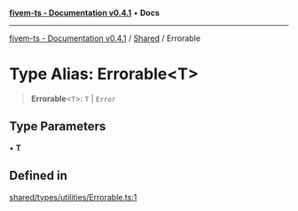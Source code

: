 [**fivem-ts - Documentation v0.4.1**](../../../README.md) • **Docs**

***

[fivem-ts - Documentation v0.4.1](../../../README.md) / [Shared](../README.md) / Errorable

# Type Alias: Errorable\<T\>

> **Errorable**\<`T`\>: `T` \| `Error`

## Type Parameters

• **T**

## Defined in

[shared/types/utilities/Errorable.ts:1](https://github.com/Purpose-Dev/fivem-ts/blob/main/src/shared/types/utilities/Errorable.ts#L1)
